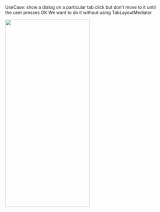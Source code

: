 UseCase: show a dialog on a particular tab click but don't move to it until the user presses OK
We want to do it without using TabLayoutMediator

<img src="Screen_recording_20241001_182339.gif" width="270" height="600">
